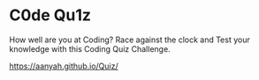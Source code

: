 #  C0de Qu1z
How well are you at Coding? Race against the clock and Test your knowledge with this Coding Quiz Challenge. 

https://aanyah.github.io/Quiz/

